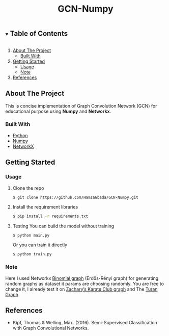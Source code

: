 <!-- PROJECT LOGO -->

<p align="center">

  <h1 align="center">GCN-Numpy</h1>

</p>



<!-- TABLE OF CONTENTS -->
<details open="open">
  <summary><h2 style="display: inline-block">Table of Contents</h2></summary>
  <ol>
    <li>
      <a href="#about-the-project">About The Project</a>
      <ul>
        <li><a href="#built-with">Built With</a></li>
      </ul>
    </li>
    <li>
      <a href="#getting-started">Getting Started</a>
      <ul>
        <li><a href="#usage">Usage</a></li>
        <li><a href="#note">Note</a></li>
      </ul>
    </li>
    <li><a href="#references">References</a></li>
  </ol>
</details>



<!-- ABOUT THE PROJECT -->
## About The Project

This is concise implementation of Graph Convolution Network (GCN) for educational purpose using **Numpy** and **Networkx**.

### Built With

* [Python](https://www.python.org/)
* [Numpy](https://numpy.org/)
* [NetworkX](https://networkx.org/)






<!-- GETTING STARTED -->
## Getting Started


### Usage

1. Clone the repo
   ```sh
   $ git clone https://github.com/HamzaGbada/GCN-Numpy.git
   ```
2. Install the requirement libraries
   ```sh
   $ pip install -r requirements.txt
   ```
3. Testing
    You can build the model without training
    ```shell script
    $ python main.py
    ```
    Or you can train it directly
    ```shell script
    $ python train.py
    ```
    

### Note
Here I used Networkx [Binomial graph](https://networkx.org/documentation/stable/reference/generated/networkx.generators.random_graphs.binomial_graph.html) (Erdős-Rényi graph) for generating random graphs as dataset it params are choosing randomly.
You are free to change it, I already test it on [Zachary’s Karate Club graph](http://vlado.fmf.uni-lj.si/pub/networks/data/ucinet/ucidata.htm#zachary) and The [Turan Graph](https://mathworld.wolfram.com/TuranGraph.html).

<!-- references -->
## References

* Kipf, Thomas & Welling, Max. (2016). Semi-Supervised Classification with Graph Convolutional Networks.  


